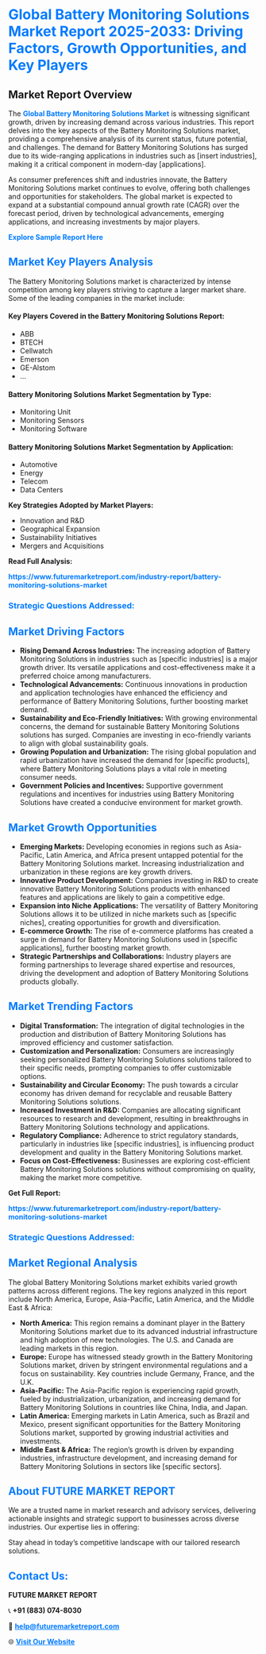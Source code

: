 <h1 style="color: #007BFF;">Global Battery Monitoring Solutions Market Report 2025-2033: Driving Factors, Growth Opportunities, and Key Players</h1>

<section id="overview">
<h2>Market Report Overview</h2>
<p>The <a href="https://www.futuremarketreport.com/industry-report/battery-monitoring-solutions-market" style="color: #007BFF; text-decoration: none;"><strong>Global Battery Monitoring Solutions Market</strong></a> is witnessing significant growth, driven by increasing demand across various industries. This report delves into the key aspects of the Battery Monitoring Solutions market, providing a comprehensive analysis of its current status, future potential, and challenges. The demand for Battery Monitoring Solutions has surged due to its wide-ranging applications in industries such as [insert industries], making it a critical component in modern-day [applications].</p>
<p>As consumer preferences shift and industries innovate, the Battery Monitoring Solutions market continues to evolve, offering both challenges and opportunities for stakeholders. The global market is expected to expand at a substantial compound annual growth rate (CAGR) over the forecast period, driven by technological advancements, emerging applications, and increasing investments by major players.</p>
</section>

<section id="overview">
<p><a href="https://www.futuremarketreport.com/request-sample/reportId=64147" style="color: #007BFF; text-decoration: none;"><strong>Explore Sample Report Here</strong></a></p>
</section>

<section id="key-players">
<h2 style="color: #007BFF;">Market Key Players Analysis</h2>
<p>The Battery Monitoring Solutions market is characterized by intense competition among key players striving to capture a larger market share. Some of the leading companies in the market include:</p>
<h4>Key Players Covered in the Battery Monitoring Solutions Report:</h4>
<ul><li>ABB</li><li>BTECH</li><li>Cellwatch</li><li>Emerson</li><li>GE-Alstom</li><li>...</li></ul>
<h4>Battery Monitoring Solutions Market Segmentation by Type:</h4>
<ul><li>Monitoring Unit</li><li>Monitoring Sensors</li><li>Monitoring Software</li></ul>

<h4>Battery Monitoring Solutions Market Segmentation by Application:</h4>
<ul><li>Automotive</li><li>Energy</li><li>Telecom</li><li>Data Centers</li></ul>
<p><strong>Key Strategies Adopted by Market Players:</strong></p>
<ul>
<li>Innovation and R&D</li>
<li>Geographical Expansion</li>
<li>Sustainability Initiatives</li>
<li>Mergers and Acquisitions</li>
</ul>
</section>

<section>
<p><strong>Read Full Analysis: </strong></p><a href="https://www.futuremarketreport.com/industry-report/battery-monitoring-solutions-market" style="color: #007BFF; text-decoration: none;"><strong>https://www.futuremarketreport.com/industry-report/battery-monitoring-solutions-market</strong></a>
<h3 style="color: #007BFF;">Strategic Questions Addressed:</h3>
</section>

<section id="driving-factors">
<h2 style="color: #007BFF;">Market Driving Factors</h2>
<ul>
<li><strong>Rising Demand Across Industries:</strong> The increasing adoption of Battery Monitoring Solutions in industries such as [specific industries] is a major growth driver. Its versatile applications and cost-effectiveness make it a preferred choice among manufacturers.</li>
<li><strong>Technological Advancements:</strong> Continuous innovations in production and application technologies have enhanced the efficiency and performance of Battery Monitoring Solutions, further boosting market demand.</li>
<li><strong>Sustainability and Eco-Friendly Initiatives:</strong> With growing environmental concerns, the demand for sustainable Battery Monitoring Solutions solutions has surged. Companies are investing in eco-friendly variants to align with global sustainability goals.</li>
<li><strong>Growing Population and Urbanization:</strong> The rising global population and rapid urbanization have increased the demand for [specific products], where Battery Monitoring Solutions plays a vital role in meeting consumer needs.</li>
<li><strong>Government Policies and Incentives:</strong> Supportive government regulations and incentives for industries using Battery Monitoring Solutions have created a conducive environment for market growth.</li>
</ul>
</section>

<section id="growth-opportunities">
<h2 style="color: #007BFF;">Market Growth Opportunities</h2>
<ul>
<li><strong>Emerging Markets:</strong> Developing economies in regions such as Asia-Pacific, Latin America, and Africa present untapped potential for the Battery Monitoring Solutions market. Increasing industrialization and urbanization in these regions are key growth drivers.</li>
<li><strong>Innovative Product Development:</strong> Companies investing in R&D to create innovative Battery Monitoring Solutions products with enhanced features and applications are likely to gain a competitive edge.</li>
<li><strong>Expansion into Niche Applications:</strong> The versatility of Battery Monitoring Solutions allows it to be utilized in niche markets such as [specific niches], creating opportunities for growth and diversification.</li>
<li><strong>E-commerce Growth:</strong> The rise of e-commerce platforms has created a surge in demand for Battery Monitoring Solutions used in [specific applications], further boosting market growth.</li>
<li><strong>Strategic Partnerships and Collaborations:</strong> Industry players are forming partnerships to leverage shared expertise and resources, driving the development and adoption of Battery Monitoring Solutions products globally.</li>
</ul>
</section>

<section id="trending-factors">
<h2 style="color: #007BFF;">Market Trending Factors</h2>
<ul>
<li><strong>Digital Transformation:</strong> The integration of digital technologies in the production and distribution of Battery Monitoring Solutions has improved efficiency and customer satisfaction.</li>
<li><strong>Customization and Personalization:</strong> Consumers are increasingly seeking personalized Battery Monitoring Solutions solutions tailored to their specific needs, prompting companies to offer customizable options.</li>
<li><strong>Sustainability and Circular Economy:</strong> The push towards a circular economy has driven demand for recyclable and reusable Battery Monitoring Solutions solutions.</li>
<li><strong>Increased Investment in R&D:</strong> Companies are allocating significant resources to research and development, resulting in breakthroughs in Battery Monitoring Solutions technology and applications.</li>
<li><strong>Regulatory Compliance:</strong> Adherence to strict regulatory standards, particularly in industries like [specific industries], is influencing product development and quality in the Battery Monitoring Solutions market.</li>
<li><strong>Focus on Cost-Effectiveness:</strong> Businesses are exploring cost-efficient Battery Monitoring Solutions solutions without compromising on quality, making the market more competitive.</li>
</ul>
</section>

<section>
<p><strong>Get Full Report: </strong></p><a href="https://www.futuremarketreport.com/industry-report/battery-monitoring-solutions-market" style="color: #007BFF; text-decoration: none;"><strong>https://www.futuremarketreport.com/industry-report/battery-monitoring-solutions-market</strong></a>
<h3 style="color: #007BFF;">Strategic Questions Addressed:</h3>
</section>


<section id="regional-analysis">
<h2 style="color: #007BFF;">Market Regional Analysis</h2>
<p>The global Battery Monitoring Solutions market exhibits varied growth patterns across different regions. The key regions analyzed in this report include North America, Europe, Asia-Pacific, Latin America, and the Middle East & Africa:</p>
<ul>
<li><strong>North America:</strong> This region remains a dominant player in the Battery Monitoring Solutions market due to its advanced industrial infrastructure and high adoption of new technologies. The U.S. and Canada are leading markets in this region.</li>
<li><strong>Europe:</strong> Europe has witnessed steady growth in the Battery Monitoring Solutions market, driven by stringent environmental regulations and a focus on sustainability. Key countries include Germany, France, and the U.K.</li>
<li><strong>Asia-Pacific:</strong> The Asia-Pacific region is experiencing rapid growth, fueled by industrialization, urbanization, and increasing demand for Battery Monitoring Solutions in countries like China, India, and Japan.</li>
<li><strong>Latin America:</strong> Emerging markets in Latin America, such as Brazil and Mexico, present significant opportunities for the Battery Monitoring Solutions market, supported by growing industrial activities and investments.</li>
<li><strong>Middle East & Africa:</strong> The region’s growth is driven by expanding industries, infrastructure development, and increasing demand for Battery Monitoring Solutions in sectors like [specific sectors].</li>
</ul>
</section>

<footer>
<h2 style="color: #007BFF;">About FUTURE MARKET REPORT</h2>
<p>We are a trusted name in market research and advisory services, delivering actionable insights and strategic support to businesses across diverse industries. Our expertise lies in offering:</p>

<p>Stay ahead in today’s competitive landscape with our tailored research solutions.</p>

<h2 style="color: #007BFF;">Contact Us:</h2>
<p><strong>FUTURE MARKET REPORT</strong></p>
<p>📞 <strong>+91 (883) 074-8030</strong></p>
<p>📧 <strong><a href="mailto:help@futuremarketreport.com" style="color: #007BFF;">help@futuremarketreport.com</a></strong></p>
<p>🌐 <strong><a href="https://www.futuremarketreport.com/" style="color: #007BFF;">Visit Our Website</a></strong></p>
</footer>